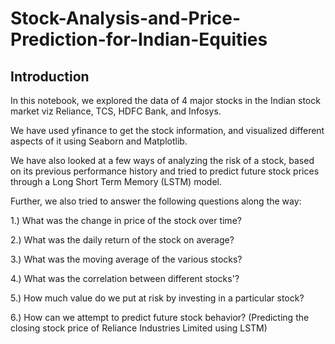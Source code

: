 # Stock-Analysis-and-Price-Prediction-for-Indian-Equities

## Introduction
In this notebook, we explored the data of 4 major stocks in the Indian stock market viz Reliance, TCS, HDFC Bank, and Infosys.

We have used yfinance to get the stock information, and visualized different aspects of it using Seaborn and Matplotlib.

We have also looked at a few ways of analyzing the risk of a stock, based on its previous performance history and tried to predict future stock prices through a Long Short Term Memory (LSTM) model.

Further, we also tried to answer the following questions along the way:

1.) What was the change in price of the stock over time?

2.) What was the daily return of the stock on average?

3.) What was the moving average of the various stocks?

4.) What was the correlation between different stocks'?

5.) How much value do we put at risk by investing in a particular stock?

6.) How can we attempt to predict future stock behavior? (Predicting the closing stock price of Reliance Industries Limited using LSTM)
